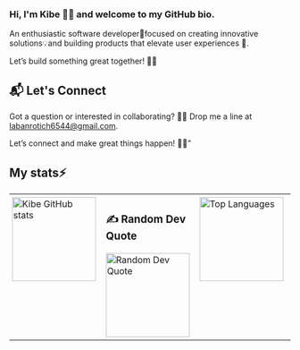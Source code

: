 ### Hi, I'm Kibe 👋🏾 and welcome to my GitHub bio.


An enthusiastic software developer🚀focused on creating innovative solutions💡and building products that elevate user experiences 🌟. 

Let’s build something great together! 🤝🏾

## 📬 Let's Connect
Got a question or interested in collaborating? 🤔✨ Drop me a line at  labanrotich6544@gmail.com.

Let’s connect and make great things happen! 📧🚀”

## My stats⚡ 

<div align="center">

<table style="width: 100%; max-width: 1200px; border-collapse: collapse;">
  <tr>
    <td style="width: 33%; padding: 5px; vertical-align: top;">
      <a href="https://github.com/laban254/github-readme-stats">
        <img src="https://github-readme-stats.vercel.app/api?username=laban254&show_icons=true&theme=react&bg_color=0D1117&color=5BCDEC&line=5BCDEC&point=FFFFFF&hide_border=true&repo=github-readme-stats" alt="Kibe GitHub stats" style="max-width: 100%; height: 150px; object-fit: cover;"/>
      </a>
    </td>
    <td style="width: 33%; padding: 5px; vertical-align: top;">
      <h3>✍️ Random Dev Quote</h3>
      <img src="https://quotes-github-readme.vercel.app/api?type=vetical&theme=radical" alt="Random Dev Quote" style="max-width: 100%; height: 150px; object-fit: cover;"/>
    </td>
    <td style="width: 33%; padding: 5px; vertical-align: top;">
      <a href="https://github.com/anuraghazra/github-readme-stats">
        <img src="https://github-readme-stats.vercel.app/api/top-langs/?username=kevinkoech357&layout=compact&theme=vision-friendly-dark" alt="Top Languages" style="max-width: 100%; height: 150px; object-fit: cover;"/>
      </a>
    </td>
  </tr>
</table>

</div>




